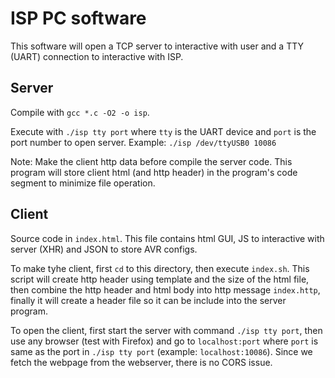 # ISP PC software

This software will open a TCP server to interactive with user and a TTY (UART) connection to interactive with ISP.

## Server

Compile with ```gcc *.c -O2 -o isp```.

Execute with ```./isp tty port``` where ```tty``` is the UART device and ```port``` is the port number to open server. Example: ```./isp /dev/ttyUSB0 10086```

Note: Make the client http data before compile the server code. This program will store client html (and http header) in the program's code segment to minimize file operation.

## Client

Source code in ```index.html```. This file contains html GUI, JS to interactive with server (XHR) and JSON to store AVR configs.

To make tyhe client, first ```cd``` to this directory, then execute ```index.sh```. This script will create http header using template and the size of the html file, then combine the http header and html body into http message ```index.http```, finally it will create a header file so it can be include into the server program.

To open the client, first start the server with command ```./isp tty port```, then use any browser (test with Firefox) and go to ```localhost:port``` where ```port``` is same as the port in ```./isp tty port``` (example: ```localhost:10086```). Since we fetch the webpage from the webserver, there is no CORS issue.